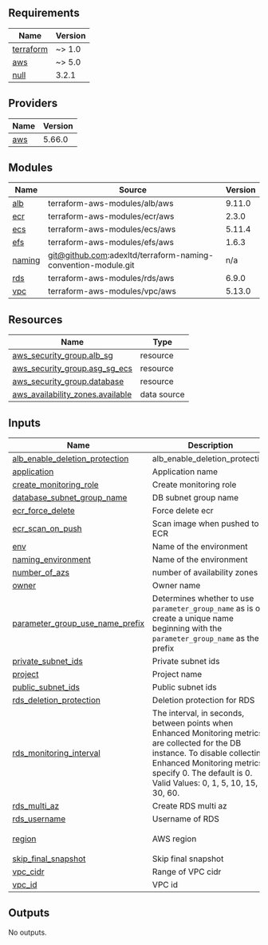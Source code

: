 <!-- BEGIN_TF_DOCS -->
## Requirements

| Name | Version |
|------|---------|
| <a name="requirement_terraform"></a> [terraform](#requirement\_terraform) | ~> 1.0 |
| <a name="requirement_aws"></a> [aws](#requirement\_aws) | ~> 5.0 |
| <a name="requirement_null"></a> [null](#requirement\_null) | 3.2.1 |

## Providers

| Name | Version |
|------|---------|
| <a name="provider_aws"></a> [aws](#provider\_aws) | 5.66.0 |

## Modules

| Name | Source | Version |
|------|--------|---------|
| <a name="module_alb"></a> [alb](#module\_alb) | terraform-aws-modules/alb/aws | 9.11.0 |
| <a name="module_ecr"></a> [ecr](#module\_ecr) | terraform-aws-modules/ecr/aws | 2.3.0 |
| <a name="module_ecs"></a> [ecs](#module\_ecs) | terraform-aws-modules/ecs/aws | 5.11.4 |
| <a name="module_efs"></a> [efs](#module\_efs) | terraform-aws-modules/efs/aws | 1.6.3 |
| <a name="module_naming"></a> [naming](#module\_naming) | git@github.com:adexltd/terraform-naming-convention-module.git | n/a |
| <a name="module_rds"></a> [rds](#module\_rds) | terraform-aws-modules/rds/aws | 6.9.0 |
| <a name="module_vpc"></a> [vpc](#module\_vpc) | terraform-aws-modules/vpc/aws | 5.13.0 |

## Resources

| Name | Type |
|------|------|
| [aws_security_group.alb_sg](https://registry.terraform.io/providers/hashicorp/aws/latest/docs/resources/security_group) | resource |
| [aws_security_group.asg_sg_ecs](https://registry.terraform.io/providers/hashicorp/aws/latest/docs/resources/security_group) | resource |
| [aws_security_group.database](https://registry.terraform.io/providers/hashicorp/aws/latest/docs/resources/security_group) | resource |
| [aws_availability_zones.available](https://registry.terraform.io/providers/hashicorp/aws/latest/docs/data-sources/availability_zones) | data source |

## Inputs

| Name | Description | Type | Default | Required |
|------|-------------|------|---------|:--------:|
| <a name="input_alb_enable_deletion_protection"></a> [alb\_enable\_deletion\_protection](#input\_alb\_enable\_deletion\_protection) | alb\_enable\_deletion\_protection | `bool` | `true` | no |
| <a name="input_application"></a> [application](#input\_application) | Application name | `string` | n/a | yes |
| <a name="input_create_monitoring_role"></a> [create\_monitoring\_role](#input\_create\_monitoring\_role) | Create monitoring role | `bool` | `false` | no |
| <a name="input_database_subnet_group_name"></a> [database\_subnet\_group\_name](#input\_database\_subnet\_group\_name) | DB subnet group name | `string` | `null` | no |
| <a name="input_ecr_force_delete"></a> [ecr\_force\_delete](#input\_ecr\_force\_delete) | Force delete ecr | `bool` | `false` | no |
| <a name="input_ecr_scan_on_push"></a> [ecr\_scan\_on\_push](#input\_ecr\_scan\_on\_push) | Scan image when pushed to ECR | `bool` | `true` | no |
| <a name="input_env"></a> [env](#input\_env) | Name of the environment | `string` | n/a | yes |
| <a name="input_naming_environment"></a> [naming\_environment](#input\_naming\_environment) | Name of the environment | `string` | n/a | yes |
| <a name="input_number_of_azs"></a> [number\_of\_azs](#input\_number\_of\_azs) | number of availability zones | `number` | n/a | yes |
| <a name="input_owner"></a> [owner](#input\_owner) | Owner name | `string` | n/a | yes |
| <a name="input_parameter_group_use_name_prefix"></a> [parameter\_group\_use\_name\_prefix](#input\_parameter\_group\_use\_name\_prefix) | Determines whether to use `parameter_group_name` as is or create a unique name beginning with the `parameter_group_name` as the prefix | `bool` | `true` | no |
| <a name="input_private_subnet_ids"></a> [private\_subnet\_ids](#input\_private\_subnet\_ids) | Private subnet ids | `list(string)` | `[]` | no |
| <a name="input_project"></a> [project](#input\_project) | Project name | `string` | n/a | yes |
| <a name="input_public_subnet_ids"></a> [public\_subnet\_ids](#input\_public\_subnet\_ids) | Public subnet ids | `list(string)` | `[]` | no |
| <a name="input_rds_deletion_protection"></a> [rds\_deletion\_protection](#input\_rds\_deletion\_protection) | Deletion protection for RDS | `bool` | `true` | no |
| <a name="input_rds_monitoring_interval"></a> [rds\_monitoring\_interval](#input\_rds\_monitoring\_interval) | The interval, in seconds, between points when Enhanced Monitoring metrics are collected for the DB instance. To disable collecting Enhanced Monitoring metrics, specify 0. The default is 0. Valid Values: 0, 1, 5, 10, 15, 30, 60. | `number` | `0` | no |
| <a name="input_rds_multi_az"></a> [rds\_multi\_az](#input\_rds\_multi\_az) | Create RDS multi az | `bool` | `true` | no |
| <a name="input_rds_username"></a> [rds\_username](#input\_rds\_username) | Username of RDS | `string` | `null` | no |
| <a name="input_region"></a> [region](#input\_region) | AWS region | `string` | `"us-east-1"` | no |
| <a name="input_skip_final_snapshot"></a> [skip\_final\_snapshot](#input\_skip\_final\_snapshot) | Skip final snapshot | `bool` | `false` | no |
| <a name="input_vpc_cidr"></a> [vpc\_cidr](#input\_vpc\_cidr) | Range of VPC cidr | `string` | n/a | yes |
| <a name="input_vpc_id"></a> [vpc\_id](#input\_vpc\_id) | VPC id | `string` | `""` | no |

## Outputs

No outputs.
<!-- END_TF_DOCS -->
